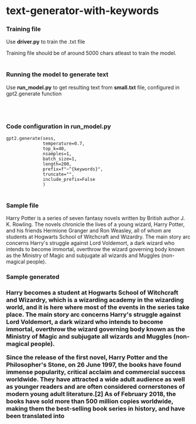 # text-generator-with-keywords

<h3>Training file</h3>
<p>Use <b>driver.py</b> to train the .txt file</p>

Training file should be of around 5000 chars atleast to train the model.<br><br>

<h3>Running the model to generate text</h3>
<p>Use <b>run_model.py</b> to get resulting text from <b>small.txt</b> file, configured in gpt2.generate function</p>

<br><br>
<h3>Code configuration in run_model.py</h3>
<code>gpt2.generate(sess,
              temperature=0.7,
              top_k=40,
              nsamples=1,
              batch_size=1,
              length=200,
              prefix=f"~^{keywords}",
              truncate="",
              include_prefix=False
              )</code><br><br>


<h3>Sample file</h3>
Harry Potter is a series of seven fantasy novels written by British author J. K. Rowling. The novels chronicle the lives of a young wizard, Harry Potter, and his friends Hermione Granger and Ron Weasley, all of whom are students at Hogwarts School of Witchcraft and Wizardry. The main story arc concerns Harry's struggle against Lord Voldemort, a dark wizard who intends to become immortal, overthrow the wizard governing body known as the Ministry of Magic and subjugate all wizards and Muggles (non-magical people).<br>
<h3>Sample generated<h3>
Harry becomes a student at Hogwarts School of Witchcraft and Wizardry, which is a wizarding academy in the wizarding world, and it is here where most of the events in the series take place. The main story arc concerns Harry's struggle against Lord Voldemort, a dark wizard who intends to become immortal, overthrow the wizard governing body known as the Ministry of Magic and subjugate all wizards and Muggles (non-magical people).

Since the release of the first novel, Harry Potter and the Philosopher's Stone, on 26 June 1997, the books have found immense popularity, critical acclaim and commercial success worldwide. They have attracted a wide adult audience as well as younger readers and are often considered cornerstones of modern young adult literature.[2] As of February 2018, the books have sold more than 500 million copies worldwide, making them the best-selling book series in history, and have been translated into
<br>